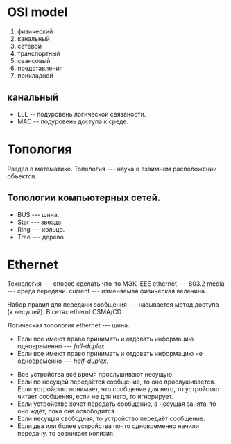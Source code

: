 # OSI model
1. физический
2. канальный
3. сетевой
4. транспортный
5. сеансовый
6. представления
7. прикладной

## канальный
- LLL -- подуровень логической связаности.
- ΜΑC -- подуровень доступа к среде.


# Топология
Раздел в математике. Топология --- наука о взаимном
расположении объектов.

## Топологии компьютерных сетей.
- BUS ---  шина.
- Star --- звезда.
- Ring --- кольцо.
- Tree --- дерево.

# Ethernet
Технология --- способ сделать что-то
МЭК
IEEE
ethernet --- 803.2
media --- среда передачи.
current --- изменяемая физическая велечина.

Набор правил для передачи сообщения --- называется метод доступа (к несущей).
В сетях ethernt CSMA/CD

Логическая топология ethernet --- шина.
+ Если все имеют право принимать и отдовать информацию одновременно --- _full-duplex_.
+ Если все имеют право принимать и отдовать информацию не одновременно --- _half-duplex_.

- Все устройства всё время прослушивают несущую.
- Если по несущей передаётся сообщение, то оно прослушивается. Если устройство понимает, что сообщение для него, то устройство 
    читает сообщения, если не для него, то игнорирует.
- Если устройство хочет передать сообщение, а несущая занята, то оно ждёт, пока она освободится.
- Если несущая свободная, то устройство передаёт сообщение.
- Если два или более устройства почто одновременно начили передачу, то возникает колизия.


